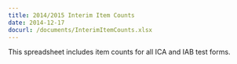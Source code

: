 ```yaml
---
title: 2014/2015 Interim Item Counts
date: 2014-12-17
docurl: /documents/InterimItemCounts.xlsx
---
```

This spreadsheet includes item counts for all ICA and IAB test forms. 
